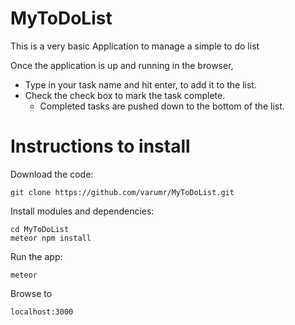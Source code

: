 # MyToDoList

This is a very basic Application to manage a simple to do list

Once the application is up and running in the browser,
- Type in your task name and hit enter, to add it to the list.
- Check the check box to mark the task complete.
  - Completed tasks are pushed down to  the bottom of the list.

# Instructions to install

Download the code:
```
git clone https://github.com/varumr/MyToDoList.git
```

Install modules and dependencies:

```
cd MyToDoList
meteor npm install
```
Run the app:
```
meteor
```

Browse to 

```
localhost:3000
```
